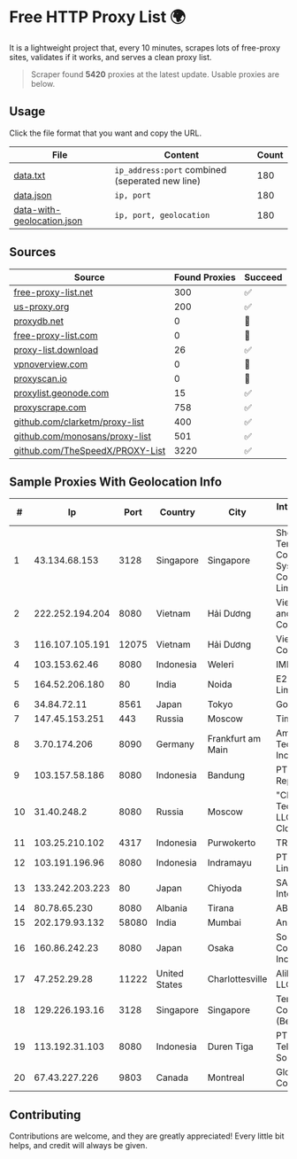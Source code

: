 
# Free HTTP Proxy List 🌍

It is a lightweight project that, every 10 minutes, scrapes lots of free-proxy sites, validates if it works, and serves a clean proxy list.


> Scraper found **5420** proxies at the latest update. Usable proxies are below.

## Usage

Click the file format that you want and copy the URL.


|File|Content|Count|
|----|-------|-----|
|[data.txt](https://raw.githubusercontent.com/themiralay/Proxy-List-World/master/data.txt)|`ip_address:port` combined (seperated new line)|180|
|[data.json](https://raw.githubusercontent.com/themiralay/Proxy-List-World/master/data.json)|`ip, port`|180|
|[data-with-geolocation.json](https://raw.githubusercontent.com/themiralay/Proxy-List-World/master/data-with-geolocation.json)|`ip, port, geolocation`|180|

## Sources

|Source|Found Proxies|Succeed|
|------|-------------|-------|
|[free-proxy-list.net](https://free-proxy-list.net)|300|✅|
|[us-proxy.org](https://www.us-proxy.org)|200|✅|
|[proxydb.net](http://proxydb.net)|0|🚫|
|[free-proxy-list.com](https://free-proxy-list.com/?page=&port=&type%5B%5D=http&type%5B%5D=https&up_time=0&search=Search)|0|🚫|
|[proxy-list.download](https://www.proxy-list.download/HTTP)|26|✅|
|[vpnoverview.com](https://vpnoverview.com/privacy/anonymous-browsing/free-proxy-servers)|0|🚫|
|[proxyscan.io](https://www.proxyscan.io)|0|🚫|
|[proxylist.geonode.com](https://proxylist.geonode.com/api/proxy-list?limit=300&page=1&sort_by=lastChecked&sort_type=desc&protocols=http,https)|15|✅|
|[proxyscrape.com](https://api.proxyscrape.com/v2/?request=displayproxies&protocol=http&timeout=10000&country=all&ssl=all&anonymity=all)|758|✅|
|[github.com/clarketm/proxy-list](https://raw.githubusercontent.com/clarketm/proxy-list/master/proxy-list-raw.txt)|400|✅|
|[github.com/monosans/proxy-list](https://raw.githubusercontent.com/monosans/proxy-list/main/proxies/http.txt)|501|✅|
|[github.com/TheSpeedX/PROXY-List](https://raw.githubusercontent.com/TheSpeedX/PROXY-List/master/http.txt)|3220|✅|


## Sample Proxies With Geolocation Info

|#|Ip|Port|Country|City|Internet Service Provider|
|-|--|----|-------|----|-------------------------|
|1|43.134.68.153|3128|Singapore|Singapore|Shenzhen Tencent Computer Systems Company Limited|
|2|222.252.194.204|8080|Vietnam|Hải Dương|VietNam Post and Telecom Corporation|
|3|116.107.105.191|12075|Vietnam|Hải Dương|Viettel Corporation|
|4|103.153.62.46|8080|Indonesia|Weleri|IMEDIANET|
|5|164.52.206.180|80|India|Noida|E2E Networks Limited|
|6|34.84.72.11|8561|Japan|Tokyo|Google LLC|
|7|147.45.153.251|443|Russia|Moscow|TimeWeb Ltd.|
|8|3.70.174.206|8090|Germany|Frankfurt am Main|Amazon Technologies Inc.|
|9|103.157.58.186|8080|Indonesia|Bandung|PT. Eka Mas Republik|
|10|31.40.248.2|8080|Russia|Moscow|"Cloud Technologies" LLC trading as Cloud.ru|
|11|103.25.210.102|4317|Indonesia|Purwokerto|TRANSDATA|
|12|103.191.196.96|8080|Indonesia|Indramayu|PT Pangkalan Lintas Data|
|13|133.242.203.223|80|Japan|Chiyoda|SAKURA Internet Inc.|
|14|80.78.65.230|8080|Albania|Tirana|ABCom|
|15|202.179.93.132|58080|India|Mumbai|Ankhnet|
|16|160.86.242.23|8080|Japan|Osaka|Sony Network Communications Inc|
|17|47.252.29.28|11222|United States|Charlottesville|Alibaba.com LLC|
|18|129.226.193.16|3128|Singapore|Singapore|Tencent Cloud Computing (Beijing) Co|
|19|113.192.31.103|8080|Indonesia|Duren Tiga|PT Indo Telemedia Solusi|
|20|67.43.227.226|9803|Canada|Montreal|GloboTech Communications|



## Contributing

Contributions are welcome, and they are greatly appreciated! Every
little bit helps, and credit will always be given.

